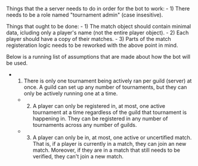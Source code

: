 Things that the a server needs to do in order for the bot to work:
	- 1) There needs to be a role named "tournament admin" (case insesitive).



Things that ought to be done:
	- 1) The match object should contain minimal data, icluding only a player's name (not the entire player object).
	- 2) Each player should have a copy of their matches.
	- 3) Parts of the match registeration logic needs to be reworked with the above point in mind.


Below is a running list of assumptions that are made about how the bot will be used.
  - 1) There is only one tournament being actively ran per guild (server) at once. A guild can set up any number of tournaments, but they can only be actively running one at a time.
	- 2) A player can only be registered in, at most, one active tournament at a time regardless of the guild that tournament is happening in. They can be registered in any number of tournaments across any number of guilds.
	- 3) A player can only be in, at most, one active or uncertified match. That is, if a player is currently in a match, they can join an new match. Moreover, if they are in a match that still needs to be verified, they can't join a new match.

